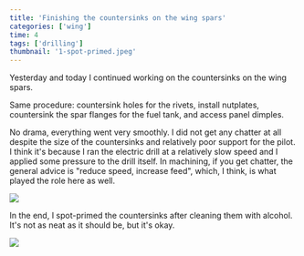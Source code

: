 ```yaml
---
title: 'Finishing the countersinks on the wing spars'
categories: ['wing']
time: 4
tags: ['drilling']
thumbnail: '1-spot-primed.jpeg'
---
```


Yesterday and today I continued working on the countersinks on the wing spars.

<!-- more -->

Same procedure: countersink holes for the rivets, install nutplates, countersink the spar flanges for the fuel tank, and access panel dimples.

No drama, everything went very smoothly. I did not get any chatter at all despite the size of the countersinks and relatively poor support for the pilot. I think it's because I ran the electric drill at a relatively slow speed and I applied some pressure to the drill itself. In machining, if you get chatter, the general advice is "reduce speed, increase feed", which, I think, is what played the role here as well.

![](0-work-in-progress.jpeg)

In the end, I spot-primed the countersinks after cleaning them with alcohol. It's not as neat as it should be, but it's okay.

![](1-spot-primed.jpeg)